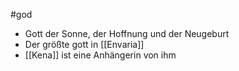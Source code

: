 #god
- Gott der Sonne, der Hoffnung und der Neugeburt
- Der größte gott in [[Envaria]]
- [[Kena]] ist eine Anhängerin von ihm